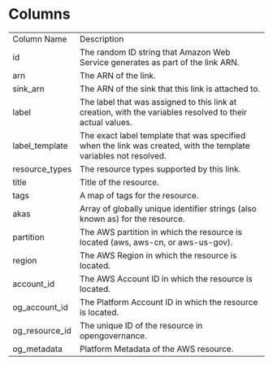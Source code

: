 # Columns  

<table>
	<tr><td>Column Name</td><td>Description</td></tr>
	<tr><td>id</td><td>The random ID string that Amazon Web Service generates as part of the link ARN.</td></tr>
	<tr><td>arn</td><td>The ARN of the link.</td></tr>
	<tr><td>sink_arn</td><td>The ARN of the sink that this link is attached to.</td></tr>
	<tr><td>label</td><td>The label that was assigned to this link at creation, with the variables resolved to their actual values.</td></tr>
	<tr><td>label_template</td><td>The exact label template that was specified when the link was created, with the template variables not resolved.</td></tr>
	<tr><td>resource_types</td><td>The resource types supported by this link.</td></tr>
	<tr><td>title</td><td>Title of the resource.</td></tr>
	<tr><td>tags</td><td>A map of tags for the resource.</td></tr>
	<tr><td>akas</td><td>Array of globally unique identifier strings (also known as) for the resource.</td></tr>
	<tr><td>partition</td><td>The AWS partition in which the resource is located (aws, aws-cn, or aws-us-gov).</td></tr>
	<tr><td>region</td><td>The AWS Region in which the resource is located.</td></tr>
	<tr><td>account_id</td><td>The AWS Account ID in which the resource is located.</td></tr>
	<tr><td>og_account_id</td><td>The Platform Account ID in which the resource is located.</td></tr>
	<tr><td>og_resource_id</td><td>The unique ID of the resource in opengovernance.</td></tr>
	<tr><td>og_metadata</td><td>Platform Metadata of the AWS resource.</td></tr>
</table>